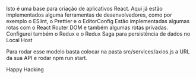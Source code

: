 Isto é uma base para criação de aplicativos React.
Aqui já estão implementados alguma ferramentas de desenvolvedores, como por exemplo o ESlint, o Prettier e o EditorConfig
Estão implementadas algumas rotas com o React Router DOM e também algumas rotas privadas.
Configurei também o Redux e o Redux Saga para persistência de dados no Local Host

Para rodar esse modelo basta colocar na pasta src/services/axios.js a URL da sua API e rodar npm run start.

Happy Hacking
